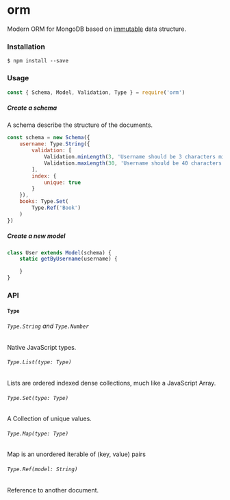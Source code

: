 # orm

Modern ORM for MongoDB based on [immutable](https://facebook.github.io/immutable-js/) data structure.

### Installation

```
$ npm install --save
```

### Usage

```js
const { Schema, Model, Validation, Type } = require('orm')
```

##### Create a schema

A schema describe the structure of the documents.

```js
const schema = new Schema({
    username: Type.String({
        validation: [
            Validation.minLength(3, 'Username should be 3 characters min'),
            Validation.maxLength(30, 'Username should be 40 characters max')
        ],
        index: {
            unique: true
        }
    }),
    books: Type.Set(
        Type.Ref('Book')
    )
})
```

##### Create a new model

```js
class User extends Model(schema) {
    static getByUsername(username) {

    }
}
```

### API

#### `Type`

###### `Type.String` and `Type.Number`

Native JavaScript types.

###### `Type.List(type: Type)`

Lists are ordered indexed dense collections, much like a JavaScript Array.

###### `Type.Set(type: Type)`

A Collection of unique values.

###### `Type.Map(type: Type)`

Map is an unordered iterable of (key, value) pairs

###### `Type.Ref(model: String)`

Reference to another document.

